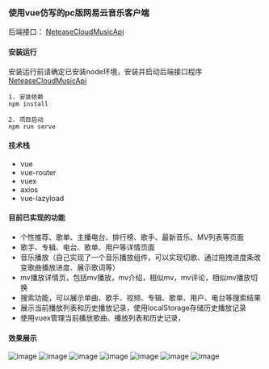 ### 使用vue仿写的pc版网易云音乐客户端

后端接口： [NeteaseCloudMusicApi](https://github.com/Binaryify/NeteaseCloudMusicApi)

#### 安装运行

安装运行前请确定已安装node环境，安装并启动后端接口程序 [NeteaseCloudMusicApi](https://github.com/Binaryify/NeteaseCloudMusicApi)

```
1. 安装依赖
npm install

2. 项目启动
npm run serve
```

#### 技术栈
- vue
- vue-router
- vuex
- axios
- vue-lazyload

#### 目前已实现的功能
- 个性推荐、歌单、主播电台、排行榜、歌手、最新音乐、MV列表等页面
- 歌手、专辑、电台、歌单、用户等详情页面
- 音乐播放（自己实现了一个音乐播放组件，可以实现切歌、通过拖拽进度条改变歌曲播放进度、展示歌词等）
- mv播放详情页，包括mv播放，mv介绍，相似mv，mv评论，相似mv播放切换
- 搜索功能，可以展示单曲、歌手、视频、专辑、歌单、用户、电台等搜索结果
- 展示当前播放列表和历史播放记录，使用localStorage存储历史播放记录
- 使用vuex管理当前播放歌曲、播放列表和历史记录，

#### 效果展示
![image](http://42.193.187.197:8888/down/HAp6ibrwlUlZ)
![image](http://42.193.187.197:8888/down/CTAWNADQTIHD)
![image](http://42.193.187.197:8888/down/XW4wqoDnH6IF)
![image](http://42.193.187.197:8888/down/6U5SWAeYYINM)
![image](http://42.193.187.197:8888/down/C94zrTHjOLQE)
![image](http://42.193.187.197:8888/down/tx5brQdtChYX)
![image](http://42.193.187.197:8888/down/X1kVmY9Mg02B)